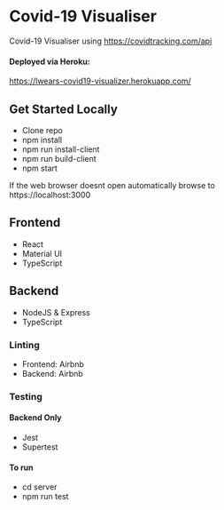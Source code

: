 # Covid-19 Visualiser

Covid-19 Visualiser using https://covidtracking.com/api 

#### Deployed via Heroku:
https://lwears-covid19-visualizer.herokuapp.com/

## Get Started Locally

- Clone repo
- npm install
- npm run install-client
- npm run build-client
- npm start

If the web browser doesnt open automatically browse to https://localhost:3000


## Frontend

- React
- Material UI
- TypeScript

## Backend

- NodeJS & Express
- TypeScript

### Linting

- Frontend: Airbnb
- Backend: Airbnb

### Testing
#### Backend Only

- Jest
- Supertest

#### To run
- cd server
- npm run test
